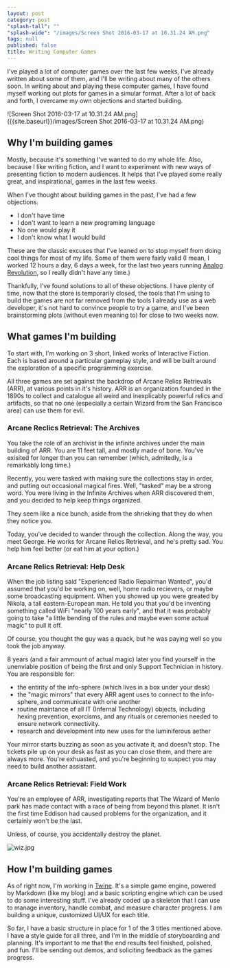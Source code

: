 ```yaml
---
layout: post
category: post
"splash-tall": ""
"splash-wide": "/images/Screen Shot 2016-03-17 at 10.31.24 AM.png"
tags: null
published: false
title: Writing Computer Games
---
```


I've played a lot of computer games over the last few weeks, I've already written about some of them, and I'll be writing about many of the others soon. In writing about and playing these computer games, I have found myself working out plots for games in a simular format. After a lot of back and forth, I overcame my own objections and started building. 

![Screen Shot 2016-03-17 at 10.31.24 AM.png]({{site.baseurl}}/images/Screen Shot 2016-03-17 at 10.31.24 AM.png)

## Why I'm building games

Mostly, because it's something I've wanted to do my whole life. Also, because I like writing fiction, and I want to experiment with new ways of presenting fiction to modern audiences. It helps that I've played some really great, and inspirational, games in the last few weeks. 

When I've thought about building games in the past, I've had a few objections. 

* I don't have time
* I don't want to learn a new programing language
* No one would play it
* I don't know what I would build 

These are the classic excuses that I've leaned on to stop myself from doing cool things for most of my life. Some of them were fairly valid (I mean, I worked 12 hours a day, 6 days a week, for the last two years running [Analog Revolution](http://analogrevolution.com), so I really didn't have any time.) 

Thankfully, I've found solutions to all of these objections. I have plenty of time, now that the store is temporarily closed, the tools that I'm using to build the games are not far removed from the tools I already use as a web developer, it's not hard to convince people to try a game, and I've been brainstorming plots (without even meaning to) for close to two weeks now. 

## What games I'm building

To start with, I'm working on 3 short, linked works of Interactive Fiction. Each is based around a particular gameplay style, and will be built around the exploration of a specific programming exercise. 

All three games are set against the backdrop of Arcane Relics Retrievals (ARR), at various points in it's history. ARR is an organization founded in the 1890s to collect and catalogue all weird and inexplicably powerful relics and artifacts, so that no one (especially a certain Wizard from the San Francisco area) can use them for evil. 

### Arcane Reclics Retrieval: The Archives 
You take the role of an archivist in the infinite archives under the main building of ARR. You are 11 feet tall, and mostly made of bone. You've exisited for longer than you can remember (which, admitedly, is a remarkably long time.)

Recently, you were tasked with making sure the collections stay in order, and putting out occasional magical fires. Well, "tasked" may be a strong word. You were living in the Infinite Archives when ARR discovered them, and you decided to help keep things organized. 

They seem like a nice bunch, aside from the shrieking that they do when they notice you. 

Today, you've decided to wander through the collection. Along the way, you meet George. He works for Arcane Relics Retrieval, and he's pretty sad. You help him feel better (or eat him at your option.)

### Arcane Relics Retrieval: Help Desk 
When the job listing said "Experienced Radio Repairman Wanted", you'd assumed that you'd be working on, well, home radio recievers, or maybe some broadcasting equipment. When you showed up you were greated by Nikola, a tall eastern-European man. He told you that you'd be inventing something called WiFi "nearly 100 years early", and that it was probably going to take "a little bending of the rules and maybe even some actual magic" to pull it off. 

Of course, you thought the guy was a quack, but he was paying well so you took the job anyway.  

8 years (and a fair ammount of actual magic) later you find yourself in the unenviable position of being the first and only Support Technician in history. You are responsible for:

* the entirity of the info-sphere (which lives in a box under your desk) 
* the "magic mirrors" that every ARR agent uses to connect to the info-sphere, and communicate with one another
* routine maintance of all IT (Infernal Technology) objects, including hexing prevention, exorcisms, and any rituals or ceremonies needed to ensure network connectivity. 
* research and development into new uses for the luminiferous aether

Your mirror starts buzzing as soon as you activate it, and doesn't stop. The tickets pile up on your desk as fast as you can close them, and there are always more. You're exhuasted, and you're beginning to suspect you may need to build another assistant. 

### Arcane Relics Retrieval: Field Work
You're an employee of ARR, investigating reports that The Wizard of Menlo park has made contact with a race of being from beyond this planet. It isn't the first time Eddison had caused problems for the organization, and it certainly won't be the last. 

Unless, of course, you accidentally destroy the planet. 

![wiz.jpg]({{site.baseurl}}/images/wiz.jpg)

## How I'm building games 
As of right now, I'm working in [Twine](http://twinery.org/). It's a simple game engine, powered by Markdown (like my blog) and a basic scripting engine which can be used to do some interesting stuff. I've already coded up a skeleton that I can use to manage inventory, handle combat, and measure character progress. I am building a unique, customized UI/UX for each title. 

So far, I have a basic structure in place for 1 of the 3 titles mentioned above. I have a style guide for all three, and I'm in the middle of storyboarding and planning. It's important to me that the end results feel finished, polished, and fun. I'll be sending out demos, and soliciting feedback as the games progress.
